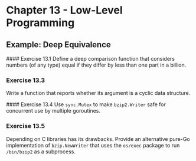 # Chapter 13 - Low-Level Programming

## Example: Deep Equivalence

#### Exercise 13.1
Define a deep comparison function that considers numbers (of any type) equal if
they differ by less than one part in a billion.

### Exercise 13.3
Write a function that reports whether its argument is a cyclic data structure.

#### Exercise 13.4
Use `sync.Mutex` to make `bzip2.Writer` safe for concurrent use by multiple
goroutines.

### Exercise 13.5
Depending on C libraries has its drawbacks. Provide an alternative pure-Go
implementation of `bzip.NewWriter` that uses the `os/exec` package to run
`/bin/bzip2` as a subprocess.
